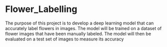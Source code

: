 # Flower_Labelling
The purpose of this project is to develop a deep learning model that can accurately label flowers in images. The model will be trained on a dataset of flower images that have been manually labeled. The model will then be evaluated on a test set of images to measure its accuracy
